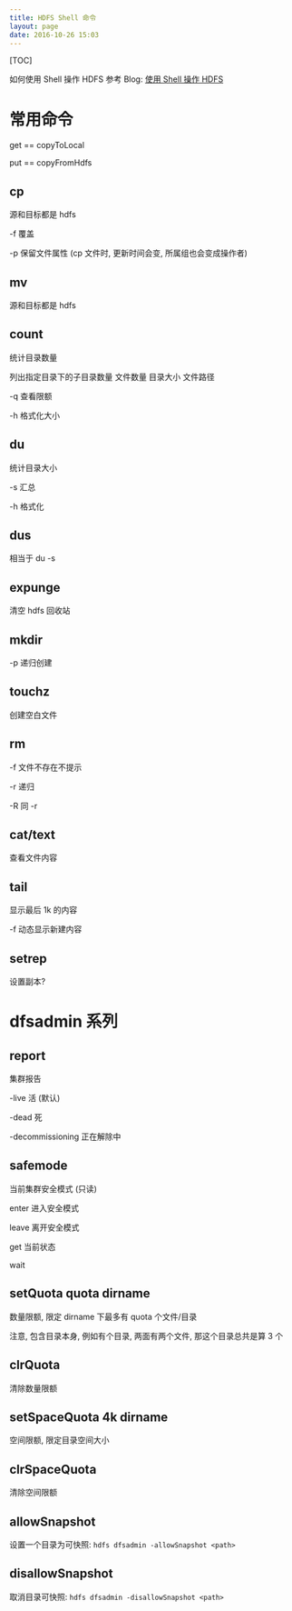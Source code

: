 ```yaml
---
title: HDFS Shell 命令
layout: page
date: 2016-10-26 15:03
---
```


[TOC]

如何使用 Shell 操作 HDFS 参考 Blog: [使用 Shell 操作 HDFS](http://blog.smallcpp.cn/04-shi-yong-shell-cao-zuo-hdfs.html)

# 常用命令
get == copyToLocal

put == copyFromHdfs

## cp
源和目标都是 hdfs

-f 覆盖

-p 保留文件属性 (cp 文件时, 更新时间会变, 所属组也会变成操作者)

## mv
源和目标都是 hdfs

## count
统计目录数量

列出指定目录下的子目录数量 文件数量 目录大小 文件路径

-q 查看限额

-h 格式化大小

## du
统计目录大小

-s 汇总

-h 格式化

## dus
相当于 du -s

## expunge
清空 hdfs 回收站

## mkdir
-p 递归创建

## touchz
创建空白文件

## rm
-f 文件不存在不提示

-r 递归

-R 同 -r

## cat/text
查看文件内容

## tail
显示最后 1k 的内容

-f 动态显示新建内容

## setrep
设置副本?

# dfsadmin 系列
## report
集群报告

-live 活 (默认)

-dead 死

-decommissioning 正在解除中

## safemode
当前集群安全模式 (只读)

enter 进入安全模式

leave 离开安全模式

get 当前状态

wait

## setQuota quota dirname
数量限额, 限定 dirname 下最多有 quota 个文件/目录

注意, 包含目录本身, 例如有个目录, 两面有两个文件, 那这个目录总共是算 3 个

## clrQuota
清除数量限额

## setSpaceQuota 4k dirname
空间限额, 限定目录空间大小

## clrSpaceQuota
清除空间限额

## allowSnapshot
设置一个目录为可快照: `hdfs dfsadmin -allowSnapshot <path>`

## disallowSnapshot
取消目录可快照: `hdfs dfsadmin -disallowSnapshot <path>`
